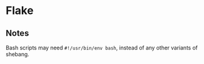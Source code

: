 # Flake

## Notes

Bash scripts may need `#!/usr/bin/env bash`, instead of any other variants of shebang.